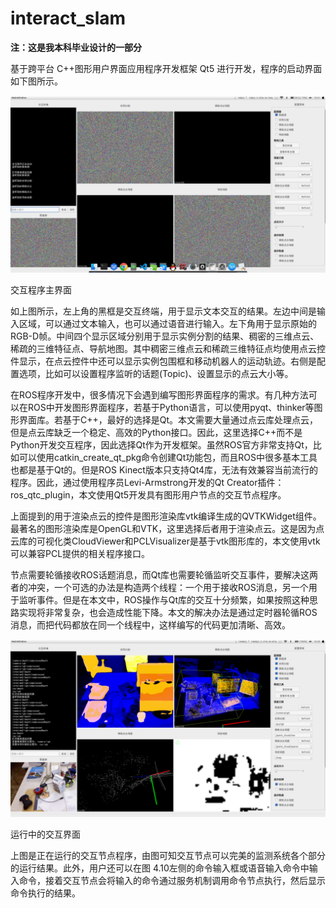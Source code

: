 # interact_slam
**注：这是我本科毕业设计的一部分**   

基于跨平台 C++图形用户界面应用程序开发框架 Qt5 进行开发，程序的启动界面如下图所示。

![image](https://github.com/chenjianqu/interact_slam/blob/master/examples/%E5%9B%BE%E7%89%871.png)

交互程序主界面

​	如上图所示，左上角的黑框是交互终端，用于显示文本交互的结果。左边中间是输入区域，可以通过文本输入，也可以通过语音进行输入。左下角用于显示原始的RGB-D帧。中间四个显示区域分别用于显示实例分割的结果、稠密的三维点云、稀疏的三维特征点、导航地图。其中稠密三维点云和稀疏三维特征点均使用点云控件显示，在点云控件中还可以显示实例包围框和移动机器人的运动轨迹。右侧是配置选项，比如可以设置程序监听的话题(Topic)、设置显示的点云大小等。

​	在ROS程序开发中，很多情况下会遇到编写图形界面程序的需求。有几种方法可以在ROS中开发图形界面程序，若基于Python语言，可以使用pyqt、thinker等图形界面库。若基于C++，最好的选择是Qt。本文需要大量通过点云库处理点云，但是点云库缺乏一个稳定、高效的Python接口。因此，这里选择C++而不是Python开发交互程序，因此选择Qt作为开发框架。虽然ROS官方非常支持Qt，比如可以使用catkin_create_qt_pkg命令创建Qt功能包，而且ROS中很多基本工具也都是基于Qt的。但是ROS Kinect版本只支持Qt4库，无法有效兼容当前流行的程序。因此，通过使用程序员Levi-Armstrong开发的Qt Creator插件：ros_qtc_plugin，本文使用Qt5开发具有图形用户节点的交互节点程序。

​	上面提到的用于渲染点云的控件是图形渲染库vtk编译生成的QVTKWidget组件。最著名的图形渲染库是OpenGL和VTK，这里选择后者用于渲染点云。这是因为点云库的可视化类CloudViewer和PCLVisualizer是基于vtk图形库的，本文使用vtk可以兼容PCL提供的相关程序接口。

​	节点需要轮循接收ROS话题消息，而Qt库也需要轮循监听交互事件，要解决这两者的冲突，一个可选的办法是构造两个线程：一个用于接收ROS消息，另一个用于监听事件。但是在本文中，ROS操作与Qt库的交互十分频繁，如果按照这种思路实现将非常复杂，也会造成性能下降。本文的解决办法是通过定时器轮循ROS消息，而把代码都放在同一个线程中，这样编写的代码更加清晰、高效。

![image](https://github.com/chenjianqu/interact_slam/blob/master/examples/%E5%9B%BE%E7%89%872.png)

运行中的交互界面

上图是正在运行的交互节点程序，由图可知交互节点可以完美的监测系统各个部分的运行结果。此外，用户还可以在图 4.10左侧的命令输入框或语音输入命令中输入命令，接着交互节点会将输入的命令通过服务机制调用命令节点执行，然后显示命令执行的结果。


